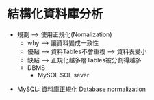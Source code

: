 # 結構化資料庫分析
* 規劃 —> 使用正規化(Nomalization)
    - why —> 讓資料變成一致性
    - 優點 —> 資料Tables不會重複
           —> 資料表變小
    - 缺點 —> 正規化越多層Tables被分割得越多
    - DBMS
        - MySOL.SOL sever 
- [MySQL: 資料庫正規化 Database normalization](https://ithelp.ithome.com.tw/articles/10223029)
